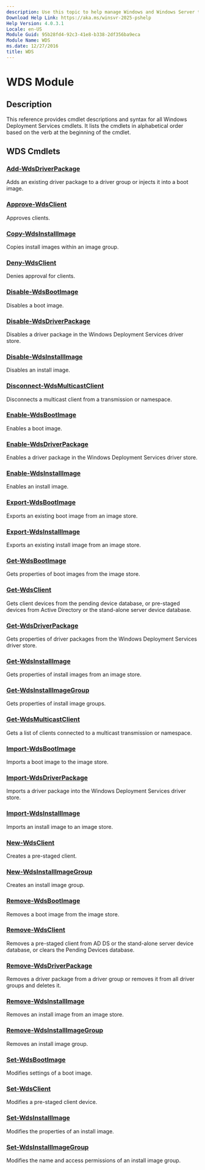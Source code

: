 ```yaml
---
description: Use this topic to help manage Windows and Windows Server technologies with Windows PowerShell.
Download Help Link: https://aka.ms/winsvr-2025-pshelp
Help Version: 4.0.3.1
Locale: en-US
Module Guid: 95b28fd4-92c3-41e8-b338-2df356ba9eca
Module Name: WDS
ms.date: 12/27/2016
title: WDS
---
```


# WDS Module
## Description
This reference provides cmdlet descriptions and syntax for all Windows Deployment Services cmdlets. It lists the cmdlets in alphabetical order based on the verb at the beginning of the cmdlet.

## WDS Cmdlets
### [Add-WdsDriverPackage](./Add-WdsDriverPackage.md)
Adds an existing driver package to a driver group or injects it into a boot image.

### [Approve-WdsClient](./Approve-WdsClient.md)
Approves clients.

### [Copy-WdsInstallImage](./Copy-WdsInstallImage.md)
Copies install images within an image group.

### [Deny-WdsClient](./Deny-WdsClient.md)
Denies approval for clients.

### [Disable-WdsBootImage](./Disable-WdsBootImage.md)
Disables a boot image.

### [Disable-WdsDriverPackage](./Disable-WdsDriverPackage.md)
Disables a driver package in the Windows Deployment Services driver store.

### [Disable-WdsInstallImage](./Disable-WdsInstallImage.md)
Disables an install image.

### [Disconnect-WdsMulticastClient](./Disconnect-WdsMulticastClient.md)
Disconnects a multicast client from a transmission or namespace.

### [Enable-WdsBootImage](./Enable-WdsBootImage.md)
Enables a boot image.

### [Enable-WdsDriverPackage](./Enable-WdsDriverPackage.md)
Enables a driver package in the Windows Deployment Services driver store.

### [Enable-WdsInstallImage](./Enable-WdsInstallImage.md)
Enables an install image.

### [Export-WdsBootImage](./Export-WdsBootImage.md)
Exports an existing boot image from an image store.

### [Export-WdsInstallImage](./Export-WdsInstallImage.md)
Exports an existing install image from an image store.

### [Get-WdsBootImage](./Get-WdsBootImage.md)
Gets properties of boot images from the image store.

### [Get-WdsClient](./Get-WdsClient.md)
Gets client devices from the pending device database, or pre-staged devices from Active Directory or the stand-alone server device database.

### [Get-WdsDriverPackage](./Get-WdsDriverPackage.md)
Gets properties of driver packages from the Windows Deployment Services driver store.

### [Get-WdsInstallImage](./Get-WdsInstallImage.md)
Gets properties of install images from an image store.

### [Get-WdsInstallImageGroup](./Get-WdsInstallImageGroup.md)
Gets properties of install image groups.

### [Get-WdsMulticastClient](./Get-WdsMulticastClient.md)
Gets a list of clients connected to a multicast transmission or namespace.

### [Import-WdsBootImage](./Import-WdsBootImage.md)
Imports a boot image to the image store.

### [Import-WdsDriverPackage](./Import-WdsDriverPackage.md)
Imports a driver package into the Windows Deployment Services driver store.

### [Import-WdsInstallImage](./Import-WdsInstallImage.md)
Imports an install image to an image store.

### [New-WdsClient](./New-WdsClient.md)
Creates a pre-staged client.

### [New-WdsInstallImageGroup](./New-WdsInstallImageGroup.md)
Creates an install image group.

### [Remove-WdsBootImage](./Remove-WdsBootImage.md)
Removes a boot image from the image store.

### [Remove-WdsClient](./Remove-WdsClient.md)
Removes a pre-staged client from AD DS or the stand-alone server device database, or clears the Pending Devices database.

### [Remove-WdsDriverPackage](./Remove-WdsDriverPackage.md)
Removes a driver package from a driver group or removes it from all driver groups and deletes it.

### [Remove-WdsInstallImage](./Remove-WdsInstallImage.md)
Removes an install image from an image store.

### [Remove-WdsInstallImageGroup](./Remove-WdsInstallImageGroup.md)
Removes an install image group.

### [Set-WdsBootImage](./Set-WdsBootImage.md)
Modifies settings of a boot image.

### [Set-WdsClient](./Set-WdsClient.md)
Modifies a pre-staged client device.

### [Set-WdsInstallImage](./Set-WdsInstallImage.md)
Modifies the properties of an install image.

### [Set-WdsInstallImageGroup](./Set-WdsInstallImageGroup.md)
Modifies the name and access permissions of an install image group.


